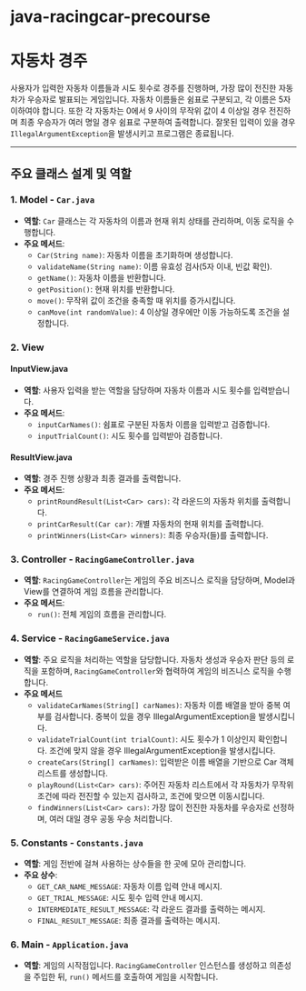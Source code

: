 # java-racingcar-precourse

# 자동차 경주

사용자가 입력한 자동차 이름들과 시도 횟수로 경주를 진행하며, 가장 많이 전진한 자동차가 우승자로 발표되는 게임입니다.
자동차 이름들은 쉼표로 구분되고, 각 이름은 5자 이하여야 합니다. 또한 각 자동차는 0에서 9 사이의 무작위 값이 4 이상일 경우 전진하며
최종 우승자가 여러 명일 경우 쉼표로 구분하여 출력합니다. 잘못된 입력이 있을 경우 `IllegalArgumentException`을 발생시키고
프로그램은 종료됩니다.

---

## 주요 클래스 설계 및 역할

### **1. Model - `Car.java`**

- **역할**: `Car` 클래스는 각 자동차의 이름과 현재 위치 상태를 관리하며, 이동 로직을 수행합니다.
- **주요 메서드**:
    - `Car(String name)`: 자동차 이름을 초기화하며 생성합니다.
    - `validateName(String name)`: 이름 유효성 검사(5자 이내, 빈값 확인).
    - `getName()`: 자동차 이름을 반환합니다.
    - `getPosition()`: 현재 위치를 반환합니다.
    - `move()`: 무작위 값이 조건을 충족할 때 위치를 증가시킵니다.
    - `canMove(int randomValue)`: 4 이상일 경우에만 이동 가능하도록 조건을 설정합니다.

### **2. View**

#### **InputView.java**

- **역할**: 사용자 입력을 받는 역할을 담당하며 자동차 이름과 시도 횟수를 입력받습니다.
- **주요 메서드**:
    - `inputCarNames()`: 쉼표로 구분된 자동차 이름을 입력받고 검증합니다.
    - `inputTrialCount()`: 시도 횟수를 입력받아 검증합니다.

#### **ResultView.java**

- **역할**: 경주 진행 상황과 최종 결과를 출력합니다.
- **주요 메서드**:
    - `printRoundResult(List<Car> cars)`: 각 라운드의 자동차 위치를 출력합니다.
    - `printCarResult(Car car)`: 개별 자동차의 현재 위치를 출력합니다.
    - `printWinners(List<Car> winners)`: 최종 우승자(들)를 출력합니다.

### **3. Controller - `RacingGameController.java`**

- **역할**: `RacingGameController`는 게임의 주요 비즈니스 로직을 담당하며, Model과 View를 연결하여 게임 흐름을 관리합니다.
- **주요 메서드**:
    - `run()`: 전체 게임의 흐름을 관리합니다.

### **4. Service - `RacingGameService.java`**

- **역할**: 주요 로직을 처리하는 역할을 담당합니다. 자동차 생성과 우승자 판단 등의 로직을 포함하며, `RacingGameController`와 협력하여 게임의 비즈니스
  로직을 수행합니다.
- **주요 메서드**
    - `validateCarNames(String[] carNames)`: 자동차 이름 배열을 받아 중복 여부를 검사합니다. 중복이 있을 경우
      IllegalArgumentException을 발생시킵니다.
    - `validateTrialCount(int trialCount)`: 시도 횟수가 1 이상인지 확인합니다. 조건에 맞지 않을 경우
      IllegalArgumentException을 발생시킵니다.
    - `createCars(String[] carNames)`: 입력받은 이름 배열을 기반으로 Car 객체 리스트를 생성합니다.
    - `playRound(List<Car> cars)`: 주어진 자동차 리스트에서 각 자동차가 무작위 조건에 따라 전진할 수 있는지 검사하고, 조건에 맞으면 이동시킵니다.
    - `findWinners(List<Car> cars)`: 가장 많이 전진한 자동차를 우승자로 선정하며, 여러 대일 경우 공동 우승 처리합니다.

### **5. Constants - `Constants.java`**

- **역할**: 게임 전반에 걸쳐 사용하는 상수들을 한 곳에 모아 관리합니다.
- **주요 상수**:
    - `GET_CAR_NAME_MESSAGE`: 자동차 이름 입력 안내 메시지.
    - `GET_TRIAL_MESSAGE`: 시도 횟수 입력 안내 메시지.
    - `INTERMEDIATE_RESULT_MESSAGE`: 각 라운드 결과를 출력하는 메시지.
    - `FINAL_RESULT_MESSAGE`: 최종 결과를 출력하는 메시지.

### **6. Main - `Application.java`**

- **역할**: 게임의 시작점입니다. `RacingGameController` 인스턴스를 생성하고 의존성을 주입한 뒤, `run()` 메서드를 호출하여 게임을 시작합니다.